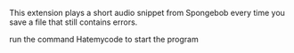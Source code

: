 This extension plays a short audio snippet from Spongebob every time you save a file that still contains errors.

run the command Hatemycode to start the program